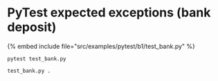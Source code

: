 # PyTest expected exceptions (bank deposit)

{% embed include file="src/examples/pytest/b1/test_bank.py" %}

```
pytest test_bank.py

test_bank.py .
```


